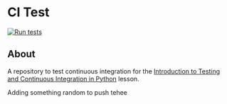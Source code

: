 # CI Test

[![Run tests](https://github.com/bip5/grid/actions/workflows/pytest.yaml/badge.svg)](https://github.com/bip5/grid/actions/workflows/pytest.yaml)


## About
A repository to test continuous integration for the [Introduction to Testing and Continuous Integration in Python](https://edbennett.github.io/python-testing-ci) lesson.

Adding something random to push tehee